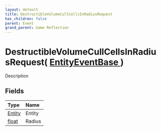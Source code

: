 ```yaml
---
layout: default
title: DestructibleVolumeCullCellsInRadiusRequest
has_children: false
parent: Event
grand_parent: Game Reflection
---
```

# DestructibleVolumeCullCellsInRadiusRequest( [ EntityEventBase ](/riftbreaker-wiki/docs/game-reflection/events/entity_event_base/) )
Description 

## Fields

| Type | Name |
|:----------|:--------------|
| [Entity](/riftbreaker-wiki/docs/game-reflection/classes/entity/) | Entity |
| [float](/riftbreaker-wiki/docs/game-reflection/components/float/) | Radius |

